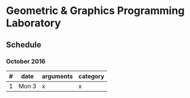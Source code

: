 # Geometric & Graphics Programming Laboratory

## Schedule

### October 2016

| # | date | arguments | category |
|--:|------|-----------|----------|
| 1 | Mon  3 | x | x |
<!-- 
| 2 | Fri  7 | x | x |
| 3 | Mon 10 | x | x |
| 4 | Fri 14 | x | x |
| 5 | Mon 17 | x | x |
| 6 | Fri 21 | x | x |
| 7 | Mon 24 | x | x |
| 8 | Fri 28 | x | x |

### November 2016

| # | date | arguments | category |
|--:|------|-----------|----------|
| 1 | Fri  4 | x | x |
| 2 | Mon  7 | x | x |
| 3 | Fri 11 | x | x |
| 4 | Mon 14 | x | x |
| 5 | Fri 18 | x | x |
| 6 | Mon 21 | x | x |
| 7 | Fri 25 | x | x |
| 8 | Mon 28 | x | x |

### December 2016

| # | date | arguments | category |
|--:|------|-----------|----------|
| 1 | Fri  2 | x | x |
| 2 | Mon  5 | x | x |
| 3 | Fri 9 | x | x |
| 4 | Mon 12 | x | x |
| 5 | Fri 16 | x | x |
| 6 | Mon 19 | x | x |
| 7 | Fri 23 | x | x |

### January 2017

| # | date | arguments | category |
|--:|------|-----------|----------|
| 1 | Mon  9 | x | x |
| 2 | Fri  13 | x | x |
| 3 | Mon 16 | x | x |
| 4 | Fri 20 | x | x |
| 5 | Mon 23 | x | x |
| 6 | Fri 27 | x | x |
| 7 | Mon 30 | x | x |
 -->

